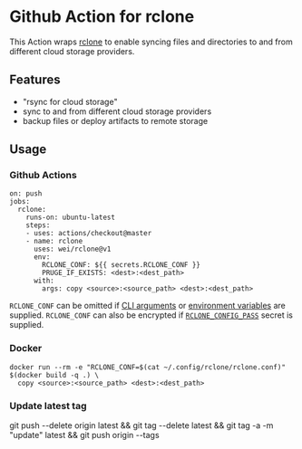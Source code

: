 # Github Action for rclone

This Action wraps [rclone](https://rclone.org) to enable syncing files and directories to and from different cloud storage providers.


## Features
 * "rsync for cloud storage"
 * sync to and from different cloud storage providers
 * backup files or deploy artifacts to remote storage


## Usage

### Github Actions
```
on: push
jobs:
  rclone:
    runs-on: ubuntu-latest
    steps:
    - uses: actions/checkout@master
    - name: rclone
      uses: wei/rclone@v1
      env:
        RCLONE_CONF: ${{ secrets.RCLONE_CONF }}
        PRUGE_IF_EXISTS: <dest>:<dest_path>
      with:
        args: copy <source>:<source_path> <dest>:<dest_path>
```
`RCLONE_CONF` can be omitted if [CLI arguments](https://rclone.org/flags/#backend-flags) or [environment variables](https://rclone.org/docs/#environment-variables) are supplied. `RCLONE_CONF` can also be encrypted if [`RCLONE_CONFIG_PASS`](https://rclone.org/docs/#configuration-encryption) secret is supplied.

### Docker
```
docker run --rm -e "RCLONE_CONF=$(cat ~/.config/rclone/rclone.conf)" $(docker build -q .) \
  copy <source>:<source_path> <dest>:<dest_path>
```

### Update latest tag
git push --delete origin latest && git tag --delete latest && git tag -a -m "update" latest && git push origin --tags

